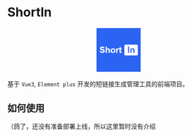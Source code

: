 # Shortln

<p align="center">
  <img width="100" src="./public/favicon.png" alt="Shortln logo">
</p>

基于 `Vue3`, `Element plus` 开发的短链接生成管理工具的前端项目。

## 如何使用

（鸽了，还没有准备部署上线，所以这里暂时没有介绍
